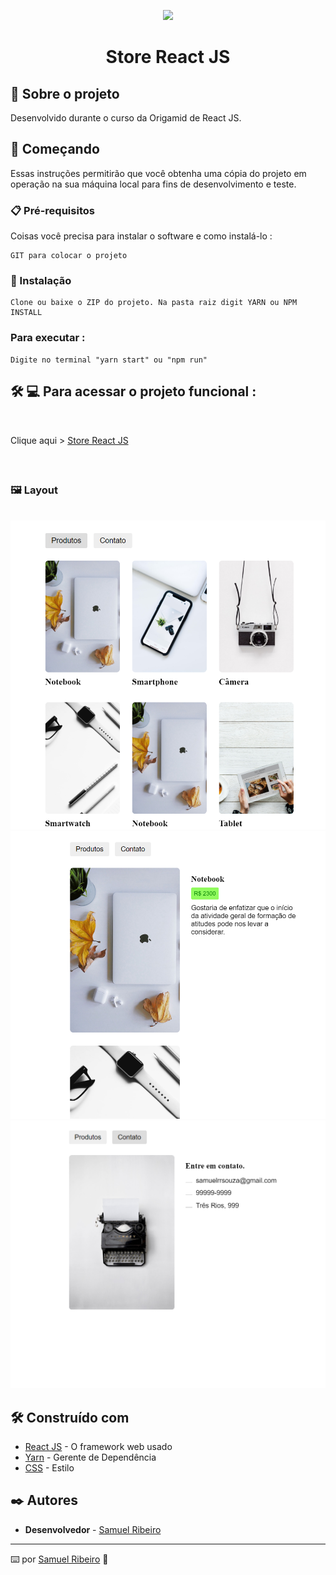 <p align='center'><img width='150' src="https://cdn.auth0.com/blog/react-js/react.png"></p>
<h1 align='center'>Store React JS</h1>
<p align='center'>
</p>

## 🚀 Sobre o projeto

Desenvolvido durante o curso da Origamid de React JS. 

## 🚀 Começando

Essas instruções permitirão que você obtenha uma cópia do projeto em operação na sua máquina local para fins de desenvolvimento e teste.

### 📋 Pré-requisitos

Coisas você precisa para instalar o software e como instalá-lo :

```
GIT para colocar o projeto
```

### 🔧 Instalação

```
Clone ou baixe o ZIP do projeto. Na pasta raiz digit YARN ou NPM INSTALL
```

### Para executar :

```
Digite no terminal "yarn start" ou "npm run"
```

## 🛠 💻 Para acessar o projeto funcional :

<br>


<p>

Clique aqui > [Store React JS](https://store-react-js-samuelrrs.netlify.app/) 

<br>

<p>

## <h3> 🖼️ Layout</h3>

<br>

 <img src="./src/assets/.github/layout1.png">
    <br>
 <img src="./src/assets/.github/layout2.png">
    <br>
 <img src="./src/assets/.github/layout3.png">
    <br>

## 🛠️ Construído com

- [React JS](https://pt-br.reactjs.org/) - O framework web usado
- [Yarn](https://yarnpkg.com/) - Gerente de Dependência
- [CSS](https://www.w3schools.com/css/) - Estilo




## ✒️ Autores

- **Desenvolvedor** - [Samuel Ribeiro](https://github.com/samuelrrs)

---

⌨️ por [Samuel Ribeiro](https://github.com/samuelrrs) 🚀
